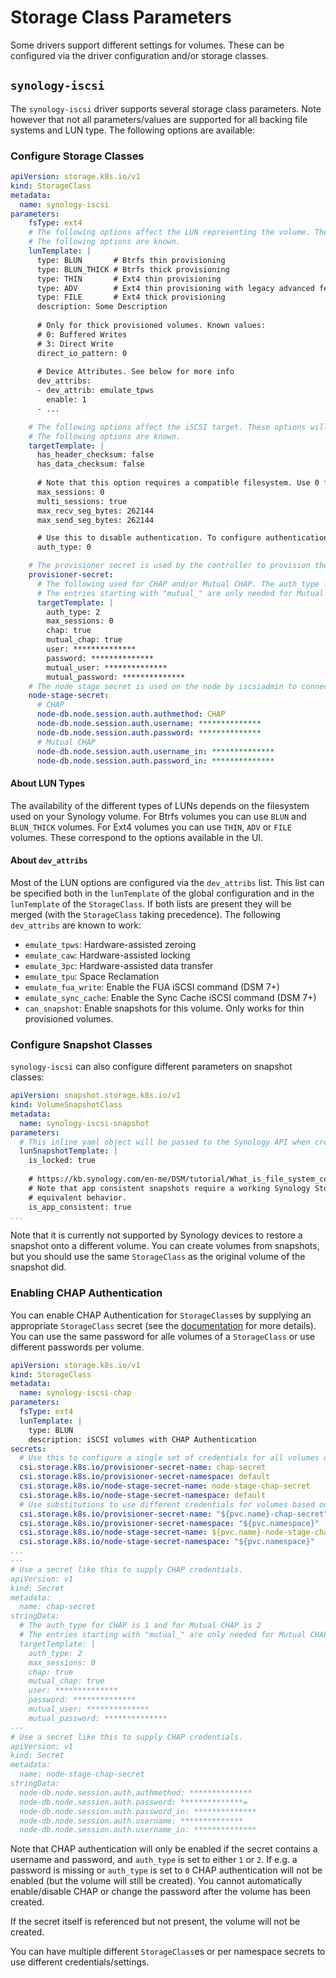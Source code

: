 # Storage Class Parameters

Some drivers support different settings for volumes. These can be configured via the driver configuration and/or storage
classes.

## `synology-iscsi`
The `synology-iscsi` driver supports several storage class parameters. Note however that not all parameters/values are
supported for all backing file systems and LUN type. The following options are available:

### Configure Storage Classes
```yaml
apiVersion: storage.k8s.io/v1
kind: StorageClass
metadata:
  name: synology-iscsi
parameters:
    fsType: ext4
    # The following options affect the LUN representing the volume. These options are passed directly to the Synology API.
    # The following options are known.
    lunTemplate: |
      type: BLUN       # Btrfs thin provisioning
      type: BLUN_THICK # Btrfs thick provisioning
      type: THIN       # Ext4 thin provisioning
      type: ADV        # Ext4 thin provisioning with legacy advanced feature set
      type: FILE       # Ext4 thick provisioning
      description: Some Description
      
      # Only for thick provisioned volumes. Known values:
      # 0: Buffered Writes
      # 3: Direct Write
      direct_io_pattern: 0
      
      # Device Attributes. See below for more info
      dev_attribs:
      - dev_attrib: emulate_tpws
        enable: 1
      - ...

    # The following options affect the iSCSI target. These options will be passed directly to the Synology API.
    # The following options are known.
    targetTemplate: |
      has_header_checksum: false
      has_data_checksum: false
      
      # Note that this option requires a compatible filesystem. Use 0 for unlimited sessions.
      max_sessions: 0
      multi_sessions: true
      max_recv_seg_bytes: 262144
      max_send_seg_bytes: 262144

      # Use this to disable authentication. To configure authentication see below
      auth_type: 0

    # The provisioner secret is used by the controller to provision the PVC (Create PV on k8s, LUN and iSCSI Target on Synology)
    provisioner-secret:
      # The following used for CHAP and/or Mutual CHAP. The auth_type for CHAP is 1 and for Mutual CHAP is 2
      # The entries starting with "mutual_" are only needed for Mutual CHAP
      targetTemplate: |
        auth_type: 2
        max_sessions: 0
        chap: true
        mutual_chap: true
        user: **************
        password: **************
        mutual_user: **************
        mutual_password: **************
    # The node stage secret is used on the node by iscsiadmin to connect to the target and mount the volume on the pod
    node-stage-secret:
      # CHAP
      node-db.node.session.auth.authmethod: CHAP
      node-db.node.session.auth.username: **************
      node-db.node.session.auth.password: **************
      # Mutual CHAP
      node-db.node.session.auth.username_in: **************
      node-db.node.session.auth.password_in: **************      
```

#### About LUN Types
The availability of the different types of LUNs depends on the filesystem used on your Synology volume. For Btrfs volumes
you can use `BLUN` and `BLUN_THICK` volumes. For Ext4 volumes you can use `THIN`, `ADV` or `FILE` volumes. These
correspond to the options available in the UI.

#### About `dev_attribs`
Most of the LUN options are configured via the `dev_attribs` list. This list can be specified both in the `lunTemplate`
of the global configuration and in the `lunTemplate` of the `StorageClass`. If both lists are present they will be merged
(with the `StorageClass` taking precedence). The following  `dev_attribs` are known to work:

- `emulate_tpws`: Hardware-assisted zeroing
- `emulate_caw`: Hardware-assisted locking
- `emulate_3pc`: Hardware-assisted data transfer
- `emulate_tpu`: Space Reclamation
- `emulate_fua_write`: Enable the FUA iSCSI command (DSM 7+)
- `emulate_sync_cache`: Enable the Sync Cache iSCSI command (DSM 7+)
- `can_snapshot`: Enable snapshots for this volume. Only works for thin provisioned volumes.

### Configure Snapshot Classes
`synology-iscsi` can also configure different parameters on snapshot classes:

```yaml
apiVersion: snapshot.storage.k8s.io/v1
kind: VolumeSnapshotClass
metadata:
  name: synology-iscsi-snapshot
parameters:
  # This inline yaml object will be passed to the Synology API when creating the snapshot.
  lunSnapshotTemplate: |
    is_locked: true
    
    # https://kb.synology.com/en-me/DSM/tutorial/What_is_file_system_consistent_snapshot
    # Note that app consistent snapshots require a working Synology Storage Console. Otherwise both values will have
    # equivalent behavior.
    is_app_consistent: true
...
```

Note that it is currently not supported by Synology devices to restore a snapshot onto a different volume. You can
create volumes from snapshots, but you should use the same `StorageClass` as the original volume of the snapshot did. 

### Enabling CHAP Authentication
You can enable CHAP Authentication for `StorageClass`es by supplying an appropriate `StorageClass` secret (see the
[documentation](https://kubernetes-csi.github.io/docs/secrets-and-credentials-storage-class.html) for more details). You
can use the same password for alle volumes of a `StorageClass` or use different passwords per volume.

```yaml
apiVersion: storage.k8s.io/v1
kind: StorageClass
metadata:
  name: synology-iscsi-chap
parameters:
  fsType: ext4
  lunTemplate: |
    type: BLUN
    description: iSCSI volumes with CHAP Authentication
secrets:
  # Use this to configure a single set of credentials for all volumes of this StorageClass
  csi.storage.k8s.io/provisioner-secret-name: chap-secret
  csi.storage.k8s.io/provisioner-secret-namespace: default
  csi.storage.k8s.io/node-stage-secret-name: node-stage-chap-secret
  csi.storage.k8s.io/node-stage-secret-namespace: default
  # Use substitutions to use different credentials for volumes based on the PVC
  csi.storage.k8s.io/provisioner-secret-name: "${pvc.name}-chap-secret"
  csi.storage.k8s.io/provisioner-secret-namespace: "${pvc.namespace}"
  csi.storage.k8s.io/node-stage-secret-name: ${pvc.name}-node-stage-chap-secret
  csi.storage.k8s.io/node-stage-secret-namespace: "${pvc.namespace}"
...
---
# Use a secret like this to supply CHAP credentials.
apiVersion: v1
kind: Secret
metadata:
  name: chap-secret
stringData:
  # The auth_type for CHAP is 1 and for Mutual CHAP is 2
  # The entries starting with "mutual_" are only needed for Mutual CHAP
  targetTemplate: |
    auth_type: 2
    max_sessions: 0
    chap: true
    mutual_chap: true
    user: **************
    password: **************
    mutual_user: **************
    mutual_password: **************
---
# Use a secret like this to supply CHAP credentials.
apiVersion: v1
kind: Secret
metadata:
  name: node-stage-chap-secret
stringData:
  node-db.node.session.auth.authmethod: **************
  node-db.node.session.auth.password: **************=
  node-db.node.session.auth.password_in: **************
  node-db.node.session.auth.username: **************
  node-db.node.session.auth.username_in: **************
```

Note that CHAP authentication will only be enabled if the secret contains a username and password, and ``auth_type`` is set to either ``1`` or ``2``. 
If e.g. a password is missing or ``auth_type`` is set to ``0`` CHAP authentication will not be enabled (but the volume will still be created). 
You cannot automatically enable/disable CHAP or change the password after the volume has been created.

If the secret itself is referenced but not present, the volume will not be created.

You can have multiple different ``StorageClass``es or per namespace secrets to use different credentials/settings.
